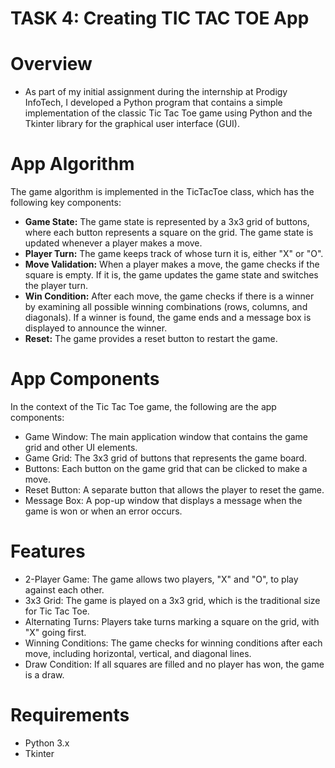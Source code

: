 # TASK 4: Creating TIC TAC TOE App
# Overview
- As part of my initial assignment during the internship at Prodigy InfoTech, I developed a Python program that contains a simple implementation of the classic Tic Tac Toe game using Python and the Tkinter library for the graphical user interface (GUI).
# App Algorithm
The game algorithm is implemented in the TicTacToe class, which has the following key components:
- **Game State:** The game state is represented by a 3x3 grid of buttons, where each button represents a square on the grid. The game state is updated whenever a player makes a move.
- **Player Turn:** The game keeps track of whose turn it is, either "X" or "O".
- **Move Validation:** When a player makes a move, the game checks if the square is empty. If it is, the game updates the game state and switches the player turn.
- **Win Condition:** After each move, the game checks if there is a winner by examining all possible winning combinations (rows, columns, and diagonals). If a winner is found, the game ends and a message box is displayed to announce the winner.
- **Reset:** The game provides a reset button to restart the game.
# App Components
In the context of the Tic Tac Toe game, the following are the app components:
- Game Window: The main application window that contains the game grid and other UI elements.
- Game Grid: The 3x3 grid of buttons that represents the game board.
- Buttons: Each button on the game grid that can be clicked to make a move.
- Reset Button: A separate button that allows the player to reset the game.
- Message Box: A pop-up window that displays a message when the game is won or when an error occurs.
# Features
- 2-Player Game: The game allows two players, "X" and "O", to play against each other.
- 3x3 Grid: The game is played on a 3x3 grid, which is the traditional size for Tic Tac Toe.
- Alternating Turns: Players take turns marking a square on the grid, with "X" going first.
- Winning Conditions: The game checks for winning conditions after each move, including horizontal, vertical, and diagonal lines.
- Draw Condition: If all squares are filled and no player has won, the game is a draw.
# Requirements 
- Python 3.x
- Tkinter
